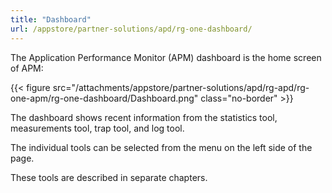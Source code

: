 ```yaml
---
title: "Dashboard"
url: /appstore/partner-solutions/apd/rg-one-dashboard/
---
```

The Application Performance Monitor (APM) dashboard is the home screen of APM:

{{< figure src="/attachments/appstore/partner-solutions/apd/rg-apd/rg-one-apm/rg-one-dashboard/Dashboard.png" class="no-border" >}}

The dashboard shows recent information from the statistics tool, measurements tool, trap tool, and log tool.

The individual tools can be selected from the menu on the left side of the page.

These tools are described in separate chapters.
